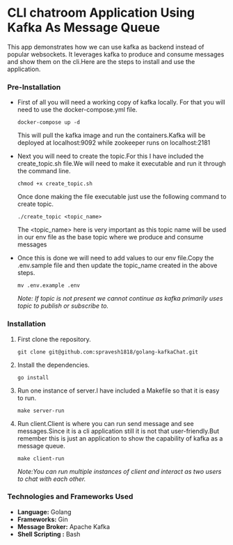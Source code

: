 # CLI chatroom Application Using Kafka As Message Queue

This app demonstrates how we can use kafka as backend instead of popular websockets. It leverages kafka to produce and consume messages and show them on the cli.Here are the steps to install and use the application.

### Pre-Installation

* First of all you will need a working copy of kafka locally. For that you will need to use the docker-compose.yml file.

  ```
  docker-compose up -d
  ```

  This will pull the kafka image and run the containers.Kafka will be deployed at localhost:9092 while zookeeper runs on localhost:2181
* Next you will need to create the topic.For this I have included the create_topic.sh file.We will need to make it executable and run it through the command line.

  ```
  chmod +x create_topic.sh
  ```

  Once done making the file executable just use the following command to create topic.

  ```
  ./create_topic <topic_name>
  ```

  The <topic_name> here is very important as this topic name will be used in our env file as the base topic where we produce and consume messages
* Once this is done we will need to add values to our env file.Copy the .env.sample file and then update the topic_name created in the above steps.

  ```
  mv .env.example .env
  ```

  *Note: If topic is not present we cannot continue as kafka primarily uses topic to publish or subscribe to.*

### Installation

1. First clone the repository.

   ```
   git clone git@github.com:spravesh1818/golang-kafkaChat.git
   ```
2. Install the dependencies.

   ```
   go install
   ```
3. Run one instance of server.I have included a Makefile so that it is easy to run.

   ```
   make server-run
   ```
4. Run client.Client is where you can run send message and see messages.Since it is a cli application still it is not that user-friendly.But remember this is just an application to show the capability of kafka as a message queue.

   ```
   make client-run
   ```

   *Note:You can run multiple instances of client and interact as two users to chat with each other.*

### Technologies and Frameworks Used

* **Language:** Golang
* **Frameworks:** Gin
* **Message Broker:** Apache Kafka
* **Shell Scripting :** Bash
